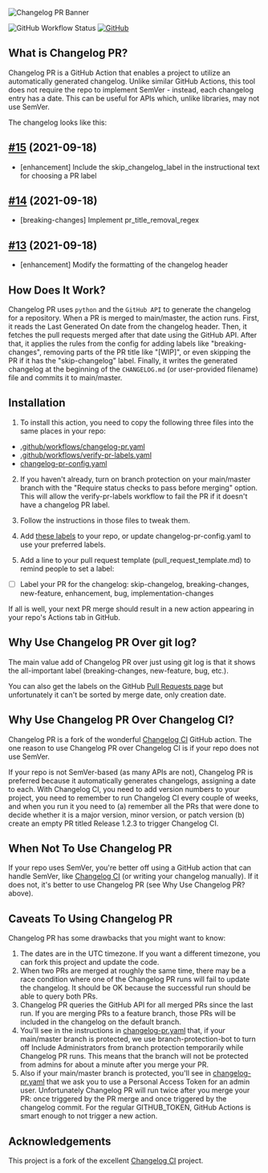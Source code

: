 ![Changelog PR Banner](https://i.imgur.com/yG3jY23.jpg)

![GitHub Workflow Status](https://img.shields.io/github/workflow/status/JonathanAquino/changelog-pr/Changelog%20PR?label=Changelog%20PR&style=flat-square)
[![GitHub](https://img.shields.io/github/license/JonathanAquino/changelog-pr?style=flat-square)](https://github.com/JonathanAquino/changelog-pr/blob/master/LICENSE)

## What is Changelog PR?

Changelog PR is a GitHub Action that enables a project to utilize an
automatically generated changelog. Unlike similar GitHub Actions, this tool
does not require the repo to implement SemVer - instead, each changelog entry
has a date. This can be useful for APIs which, unlike libraries, may not use SemVer.

The changelog looks like this:

## [#15](https://github.com/JonathanAquino/changelog-pr/pull/15) (2021-09-18)
- [enhancement] Include the skip_changelog_label in the instructional text for choosing a PR label

## [#14](https://github.com/JonathanAquino/changelog-pr/pull/14) (2021-09-18)
- [breaking-changes] Implement pr_title_removal_regex

## [#13](https://github.com/JonathanAquino/changelog-pr/pull/13) (2021-09-18)
- [enhancement] Modify the formatting of the changelog header

## How Does It Work?

Changelog PR uses `python` and the `GitHub API` to generate the changelog for a
repository. When a PR is merged to main/master, the action runs. First, it reads
the Last Generated On date from the changelog header. Then, it fetches the pull
requests merged after that date using the GitHub API. After that, it applies the
rules from the config for adding labels like "breaking-changes", removing parts
of the PR title like "[WIP]", or even skipping the PR if it has the "skip-changelog"
label. Finally, it writes the generated changelog at the beginning of
the `CHANGELOG.md` (or user-provided filename) file and commits it to main/master.

## Installation

1. To install this action, you need to copy the following three files into
the same places in your repo:

- [.github/workflows/changelog-pr.yaml](https://github.com/JonathanAquino/changelog-pr/blob/main/.github/workflows/changelog-pr.yaml)
- [.github/workflows/verify-pr-labels.yaml](https://github.com/JonathanAquino/changelog-pr/blob/main/.github/workflows/verify-pr-labels.yaml)
- [changelog-pr-config.yaml](https://github.com/JonathanAquino/changelog-pr/blob/main/changelog-pr-config.yaml)

2. If you haven't already, turn on branch protection on your main/master branch with the
   "Require status checks to pass before merging" option. This will allow the verify-pr-labels
   workflow to fail the PR if it doesn't have a changelog PR label.

3. Follow the instructions in those files to tweak them.

4. Add [these labels](https://github.com/JonathanAquino/changelog-pr/issues/labels) to your repo, or update changelog-pr-config.yaml to use your preferred labels.

5. Add a line to your pull request template (pull_request_template.md) to remind people
to set a label:

- [ ] Label your PR for the changelog: skip-changelog, breaking-changes, new-feature, enhancement, bug, implementation-changes

If all is well, your next PR merge should result in a new action appearing in your repo's
Actions tab in GitHub.

## Why Use Changelog PR Over git log?

The main value add of Changelog PR over just using git log is that it shows the all-important
label (breaking-changes, new-feature, bug, etc.).

You can also get the labels on the GitHub [Pull Requests page](https://github.com/JonathanAquino/changelog-pr/pulls?q=is%3Apr+is%3Amerged+)
but unfortunately it can't be sorted by merge date, only creation date.

## Why Use Changelog PR Over Changelog CI?

Changelog PR is a fork of the wonderful [Changelog CI](https://github.com/saadmk11/changelog-ci/)
GitHub action. The one reason to use Changelog PR over Changelog CI is if your repo does
not use SemVer.

If your repo is not SemVer-based (as many APIs are not), Changelog PR is preferred
because it automatically generates changelogs, assigning a date to each. With Changelog CI,
you need to add version numbers to your project, you need to remember to run Changelog CI
every couple of weeks, and when you run it you need to (a) remember all the PRs that were done
to decide whether it is a major version, minor version, or patch version (b) create an empty
PR titled Release 1.2.3 to trigger Changelog CI.

## When Not To Use Changelog PR

If your repo uses SemVer, you're better off using a GitHub action that can handle SemVer,
like [Changelog CI](https://github.com/saadmk11/changelog-ci/) (or writing your changelog manually).
If it does not, it's better to use Changelog PR (see Why Use Changelog PR? above).

## Caveats To Using Changelog PR

Changelog PR has some drawbacks that you might want to know:

1. The dates are in the UTC timezone. If you want a different timezone, you can fork this
   project and update the code.
2. When two PRs are merged at roughly the same time, there may be a race condition
   where one of the Changelog PR runs will fail to update the changelog. It should be OK
   because the successful run should be able to query both PRs.
3. Changelog PR queries the GitHub API for all merged PRs since the last run. If you are
   merging PRs to a feature branch, those PRs will be included in the changelog on the default
   branch.
4. You'll see in the instructions in [changelog-pr.yaml](https://github.com/JonathanAquino/changelog-pr/blob/main/.github/workflows/changelog-pr.yaml)
   that, if your main/master branch is protected, we use branch-protection-bot to turn off
   Include Administrators from branch protection temporarily while Changelog PR runs.
   This means that the branch will not be protected from admins for about a minute after
   you merge your PR.
5. Also if your main/master branch is protected, you'll see in [changelog-pr.yaml](https://github.com/JonathanAquino/changelog-pr/blob/main/.github/workflows/changelog-pr.yaml)
   that we ask you to use a Personal Access Token for an admin user. Unfortunately Changelog PR
   will run twice after you merge your PR: once triggered by the PR merge and once triggered by
   the changelog commit. For the regular GITHUB_TOKEN, GitHub Actions is smart enough to not
   trigger a new action.

## Acknowledgements

This project is a fork of the excellent [Changelog CI](https://github.com/saadmk11/changelog-ci/) project.
